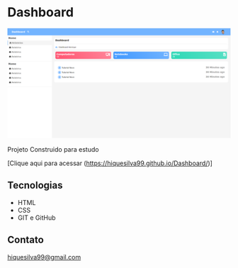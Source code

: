# Dashboard

![preview](./.github/preview.PNG)

Projeto Construido para estudo

[Clique aqui para acessar (https://hiquesilva99.github.io/Dashboard/)]

##  Tecnologias
- HTML
- CSS
- GIT e GitHub

## Contato

hiquesilva99@gmail.com
